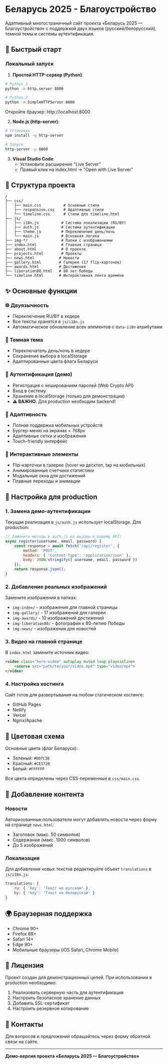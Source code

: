 # Беларусь 2025 - Благоустройство

Адаптивный многостраничный сайт проекта «Беларусь 2025 — Благоустройство» с поддержкой двух языков (русский/белорусский), темной темы и системы аутентификации.

## 🚀 Быстрый старт

### Локальный запуск

1. **Простой HTTP-сервер (Python)**:
```bash
# Python 3
python -m http.server 8000

# Python 2
python -m SimpleHTTPServer 8000
```
Откройте браузер: http://localhost:8000

2. **Node.js (http-server)**:
```bash
# Установка
npm install -g http-server

# Запуск
http-server -p 8000
```

3. **Visual Studio Code**:
   - Установите расширение "Live Server"
   - Правый клик на index.html → "Open with Live Server"

## 📁 Структура проекта

```
/
├── css/
│   ├── main.css          # Основные стили
│   ├── responsive.css    # Адаптивные стили
│   └── timeline.css      # Стили для timeline.html
├── js/
│   ├── i18n.js          # Система локализации (RU/BY)
│   ├── auth.js          # Система аутентификации
│   ├── theme.js         # Переключение день/ночь
│   └── main.js          # Основная логика
├── img-*/               # Папки с изображениями
├── index.html           # Главная страница
├── about.html           # О проекте
├── projects.html        # Проекты
├── news.html           # Новости
├── gallery.html        # Галерея (17 flip-карточек)
├── awards.html         # Достижения
├── liberation80.html   # 80 лет Победы
└── timeline.html       # Интерактивная лента времени
```

## ✨ Основные функции

### 🌐 Двуязычность
- Переключение RU/BY в хедере
- Все тексты хранятся в `js/i18n.js`
- Автоматическое обновление всех элементов с `data-i18n` атрибутами

### 🌙 Темная тема
- Переключатель день/ночь в хедере
- Сохранение выбора в localStorage
- Адаптированные цвета флага Беларуси

### 🔐 Аутентификация (демо)
- Регистрация с хешированием паролей (Web Crypto API)
- Вход в систему
- Хранение в localStorage (только для демонстрации)
- **⚠️ ВАЖНО**: Для production необходим backend!

### 📱 Адаптивность
- Полная поддержка мобильных устройств
- Бургер-меню на экранах < 768px
- Адаптивные сетки и изображения
- Touch-friendly интерфейс

### 🎨 Интерактивные элементы
- Flip-карточки в галерее (hover на десктоп, tap на мобильных)
- Анимированные счетчики статистики
- Модальные окна для достижений
- Плавные переходы и анимации

## 🔧 Настройка для production

### 1. Замена демо-аутентификации

Текущая реализация в `js/auth.js` использует localStorage. Для production:

```javascript
// Замените методы в auth.js на вызовы к вашему API:
async register(username, email, password) {
    const response = await fetch('/api/register', {
        method: 'POST',
        headers: { 'Content-Type': 'application/json' },
        body: JSON.stringify({ username, email, password })
    });
    return response.json();
}
```

### 2. Добавление реальных изображений

Замените изображения в папках:
- `img-index/` - изображения для главной страницы
- `img-gallery/` - 17 изображений для галереи
- `img-awards/` - 10 изображений достижений
- `img-liberation80/` - фотографии к 80-летию Победы
- `img-news/` - изображения для новостей

### 3. Видео на главной странице

В `index.html` замените источник видео:
```html
<video class="hero-video" autoplay muted loop playsinline>
    <source src="path/to/your/video.mp4" type="video/mp4">
</video>
```

### 4. Настройка хостинга

Сайт готов для развертывания на любом статическом хостинге:
- GitHub Pages
- Netlify
- Vercel
- Nginx/Apache

## 🎨 Цветовая схема

Основные цвета (флаг Беларуси):
- Зеленый: `#007C30`
- Красный: `#CE1720`
- Белый: `#FFFFFF`

Все цвета определены через CSS-переменные в `css/main.css`.

## 📝 Добавление контента

### Новости
Авторизованные пользователи могут добавлять новости через форму на странице `news.html`:
- Заголовок (макс. 50 символов)
- Содержание (макс. 1000 символов)
- До 5 изображений

### Локализация
Для добавления новых текстов редактируйте объект `translations` в `js/i18n.js`:
```javascript
translations: {
    ru: { 'key': 'Текст на русском' },
    by: { 'key': 'Тэкст на беларускай' }
}
```

## 🌍 Браузерная поддержка

- Chrome 90+
- Firefox 88+
- Safari 14+
- Edge 90+
- Мобильные браузеры (iOS Safari, Chrome Mobile)

## 📄 Лицензия

Проект создан для демонстрационных целей. При использовании в production необходимо:
1. Реализовать серверную часть для аутентификации
2. Настроить безопасное хранение данных
3. Добавить SSL-сертификат
4. Настроить резервное копирование

## 🤝 Контакты

Для вопросов и предложений обращайтесь через форму обратной связи на сайте.

---

**Демо-версия проекта «Беларусь 2025 — Благоустройство»**
